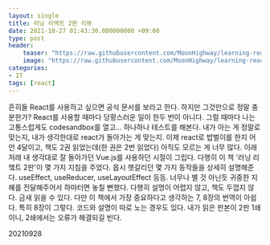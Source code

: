 ```yaml
---
layout: single
title: 러닝 리액트 2판 리뷰
date: 2021-10-27 01:43:30.000000000 +09:00
type: post
header:
    teaser: "https://raw.githubusercontent.com/MoonHighway/learning-react/second-edition/learning-react.jpg"
    image: "https://raw.githubusercontent.com/MoonHighway/learning-react/second-edition/learning-react.jpg"
categories:
- IT
tags: [react]
---
```


흔히들 React를 사용하고 싶으면 공식 문서를 보라고 한다. 하지만 그것만으로 정말 충분한가? React를 사용할 때마다 당황스러운 일이 한두 번이 아니다. 그럴 때마다 나는 고통스럽게도 codesandbox를 열고... 하나하나 테스트를 해본다. 내가 아는 게 정말로 맞는지, 내가 생각한대로 react가 돌아가는 게 맞는지. 이제 react로 밥벌이를 한지 어언 4달이고, 책도 2권 읽었는데(한 권은 2번 읽었다) 아직도 모르는 게 너무 많다. 이래저래 내 생각대로 잘 돌아가던 Vue.js를 사용하던 시절이 그립다. 다행히 이 책 '러닝 리앸트 2판'이 몇 가지 지침을 주었다. 몹시 햇갈리던 몇 가지 동작들을 상세히 설명해준다. useEffect, useReducer, useLayoutEffect 등등. 너무나 별 것 아닌듯 귀중한 지혜를 전달해주어서 하마터면 놓칠 뻔했다. 다행히 설명이 어렵지 않고, 책도 두껍지 않다. 금새 읽을 수 있다. 다만 이 책에서 가장 중요하다고 생각하는 7, 8장의 번역이 아쉽다. 특히 8장이 그렇다. 코드와 설명이 따로 노는 경우도 있다. 내가 읽은 판본이 2판 1쇄이니, 2쇄에서는 오류가 해결되길 빈다.

20210928
